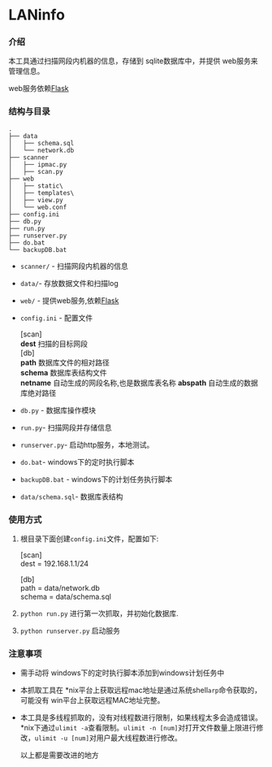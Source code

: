 LANinfo
=======

### 介绍 ###

本工具通过扫描网段内机器的信息，存储到 sqlite数据库中，并提供 web服务来管理信息。

web服务依赖[Flask][f]

### 结构与目录 ###

    .
    ├── data
    │   ├── schema.sql
    │   └── network.db
    ├── scanner
    │   ├── ipmac.py
    │   ├── scan.py
    ├── web
    │   ├── static\
    │   ├── templates\
    │   ├── view.py
    │   └── web.conf
    ├── config.ini
    ├── db.py
    ├── run.py
    ├── runserver.py
    ├── do.bat
    └── backupDB.bat

* `scanner/` - 扫描网段内机器的信息
* `data/`- 存放数据文件和扫描log
* `web/` - 提供web服务,依赖[Flask][f]
* `config.ini` - 配置文件

    [scan]  
    **dest**    扫描的目标网段   
    [db]  
    **path**    数据库文件的相对路径  
    **schema**  数据库表结构文件  
    **netname** 自动生成的网段名称,也是数据库表名称
    **abspath** 自动生成的数据库绝对路径  

* `db.py` - 数据库操作模块
* `run.py`- 扫描网段并存储信息
* `runserver.py`- 启动http服务，本地测试。
*  `do.bat`- windows下的定时执行脚本
*  `backupDB.bat` - windows下的计划任务执行脚本
*  `data/schema.sql`- 数据库表结构

### 使用方式 ####

1. 根目录下面创建`config.ini`文件，配置如下:

    [scan]  
    dest = 192.168.1.1/24  

    [db]  
    path = data/network.db   
    schema = data/schema.sql  

2. `python run.py` 进行第一次抓取，并初始化数据库.

3. `python runserver.py` 启动服务

### 注意事项 ####

* 需手动将 windows下的定时执行脚本添加到windows计划任务中

* 本抓取工具在 *nix平台上获取远程mac地址是通过系统shell`arp`命令获取的，可能没有 win平台上获取远程MAC地址完整。

* 本工具是多线程抓取的，没有对线程数进行限制，如果线程太多会造成错误。*nix下通过`ulimit -a`查看限制。`ulimit -n [num]`对打开文件数量上限进行修改，`ulimit -u [num]`对用户最大线程数进行修改。

    以上都是需要改进的地方

[f]: http://flask.pocoo.org



